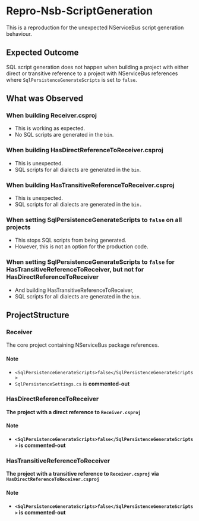 # Repro-Nsb-ScriptGeneration
This is a reproduction for the unexpected NServiceBus script generation behaviour.

## Expected Outcome
SQL script generation does not happen when building a project with either direct or transitive reference to a project with NServiceBus references where `SqlPersistenceGenerateScripts` is set to `false`.

## What was Observed
### When building Receiver.csproj
- This is working as expected.
- No SQL scripts are generated in the `bin`.

### When building HasDirectReferenceToReceiver.csproj
- This is unexpected.
- SQL scripts for all dialects are generated in the `bin`.

### When building HasTransitiveReferenceToReceiver.csproj
- This is unexpected.
- SQL scripts for all dialects are generated in the `bin.`

### When setting SqlPersistenceGenerateScripts to `false` on all projects
- This stops SQL scripts from being generated.
- However, this is not an option for the production code.

### When setting SqlPersistenceGenerateScripts to `false` for HasTransitiveReferenceToReceiver, but not for HasDirectReferenceToReceiver
- And building HasTransitiveReferenceToReceiver,
- SQL scripts for all dialects are generated in the `bin`.

## ProjectStructure
### Receiver
The core project containing NServiceBus package references.

#### Note
- `<SqlPersistenceGenerateScripts>false</SqlPersistenceGenerateScripts>`
- `SqlPersistenceSettings.cs` is <b>commented-out<b/>

### HasDirectReferenceToReceiver
The project with a direct reference to `Receiver.csproj`

#### Note
- `<SqlPersistenceGenerateScripts>false</SqlPersistenceGenerateScripts>` is <b>commented-out</b>

### HasTransitiveReferenceToReceiver
The project with a transitive reference to `Receiver.csproj` via `HasDirectReferenceToReceiver.csproj`

#### Note
- `<SqlPersistenceGenerateScripts>false</SqlPersistenceGenerateScripts>` is <b>commented-out</b>

